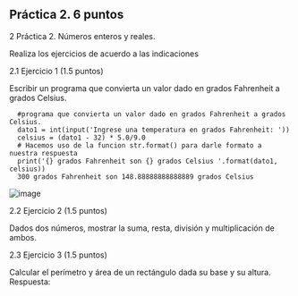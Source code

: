## Práctica 2. 6 puntos
2 Práctica 2. Números enteros y reales.

Realiza los ejercicios de acuerdo a las indicaciones

2.1 Ejercicio 1 (1.5 puntos)

Escribir un programa que convierta un valor dado en grados Fahrenheit a grados
Celsius.

      #programa que convierta un valor dado en grados Fahrenheit a grados Celsius.
      dato1 = int(input('Ingrese una temperatura en grados Fahrenheit: '))
      celsius = (dato1 - 32) * 5.0/9.0
      # Hacemos uso de la funcion str.format() para darle formato a nuestra respuesta
      print('{} grados Fahrenheit son {} grados Celsius '.format(dato1, celsius))
      300 grados Fahrenheit son 148.88888888888889 grados Celsius 
      
 
 ![image](https://user-images.githubusercontent.com/90996552/174939545-13b2dc89-c043-4032-a191-acb417722a71.png)


2.2 Ejercicio 2 (1.5 puntos)

Dados dos números, mostrar la suma, resta, división y multiplicación de
ambos.


2.3 Ejercicio 3 (1.5 puntos)

Calcular el perímetro y área de un rectángulo dada su base y su altura.
Respuesta:


